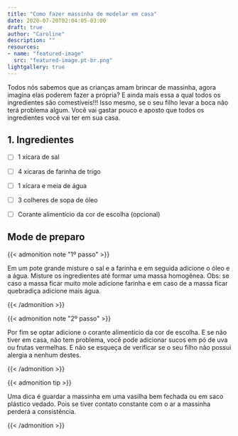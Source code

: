 ```yaml
---
title: "Como fazer massinha de modelar em casa"
date: 2020-07-20T02:04:05-03:00
draft: true
author: "Caroline"
description: ""
resources:
- name: "featured-image"
  src: "featured-image.pt-br.png"
lightgallery: true
---
```


Todos nós sabemos que as crianças amam brincar de massinha, agora imagina elas poderem fazer a própria? E ainda mais essa a qual todos os ingredientes são comestíveis!!! Isso mesmo, se o seu filho levar a boca não terá problema algum. Você vai gastar pouco e aposto que todos os ingredientes você vai ter em sua casa.

## 1. Ingredientes

- [ ] 1 xícara de sal
- [ ] 4 xícaras de farinha de trigo
- [ ] 1 xícara e meia de água
- [ ] 3 colheres de sopa de óleo
- [ ] Corante alimentício da cor de escolha (opcional)


## Mode de preparo

{{< admonition note "1º passo" >}}

Em um pote grande misture o sal e a farinha e em seguida adicione o óleo e a água. Misture os ingredientes até formar uma massa homogênea. Obs: se caso a massa ficar muito mole adicione farinha e em caso de a massa ficar quebradiça adicione mais água. 

{{< /admonition >}}

{{< admonition note "2º passo" >}}

Por fim se optar adicione o corante alimentício da cor de escolha.  E se não tiver em casa, não tem problema, você pode adicionar sucos em pó de uva ou frutas vermelhas. E não se esqueça de verificar se o seu filho não possui alergia a nenhum destes. 
    
{{< /admonition >}}

{{< admonition tip >}}

Uma dica é guardar a massinha em uma vasilha bem fechada ou em saco plástico vedado. Pois se tiver contato constante com o ar a massinha perderá a consistência.
        

{{< /admonition >}}
